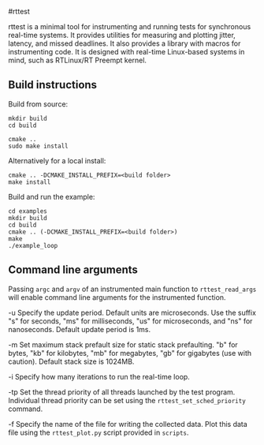 #rttest

rttest is a minimal tool for instrumenting and running tests for synchronous real-time systems.
It provides utilities for measuring and plotting jitter, latency, and missed deadlines.
It also provides a library with macros for instrumenting code.
It is designed with real-time Linux-based systems in mind, such as RTLinux/RT Preempt kernel.

## Build instructions
Build from source:

```
mkdir build
cd build

cmake ..
sudo make install
```

Alternatively for a local install:

```
cmake .. -DCMAKE_INSTALL_PREFIX=<build folder>
make install
```

Build and run the example:

```
cd examples
mkdir build
cd build
cmake .. (-DCMAKE_INSTALL_PREFIX=<build folder>)
make
./example_loop
```

## Command line arguments

Passing `argc` and `argv` of an instrumented main function to `rttest_read_args` will enable command line arguments for the instrumented function.

-u Specify the update period.
Default units are microseconds.
Use the suffix "s" for seconds, "ms" for milliseconds, "us" for microseconds, and "ns" for nanoseconds.
Default update period is 1ms.

-m Set maximum stack prefault size for static stack prefaulting.
"b" for bytes, "kb" for kilobytes, "mb" for megabytes, "gb" for gigabytes (use with caution).
Default stack size is 1024MB.

-i Specify how many iterations to run the real-time loop.

-tp Set the thread priority of all threads launched by the test program.
Individual thread priority can be set using the `rttest_set_sched_priority` command.

-f Specify the name of the file for writing the collected data. Plot this data file using the `rttest_plot.py` script provided in `scripts`.
